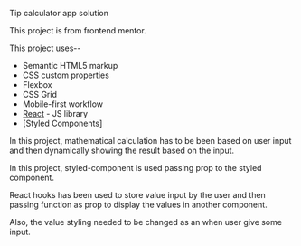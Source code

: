 Tip calculator app solution

This project is from frontend mentor.

This project uses--
- Semantic HTML5 markup
- CSS custom properties
- Flexbox
- CSS Grid
- Mobile-first workflow
- [React](https://reactjs.org/) - JS library
- [Styled Components]

In this project, mathematical calculation has to be been based on user input and then dynamically showing the result based on the input.

In this project, styled-component is used passing prop to the styled component.

React hooks has been used to store value input by the user and then passing function as prop to display 
the values in another component.

Also, the value styling needed to be changed as an when user give some input.
